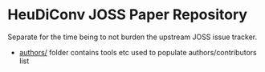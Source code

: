 # HeuDiConv JOSS Paper Repository

Separate for the time being to not burden the upstream JOSS issue tracker.

- [authors/](./authors) folder contains tools etc used to populate authors/contributors list
